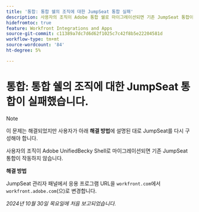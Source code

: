 ```yaml
---
title: '통합: 통합 쉘의 조직에 대한 JumpSeat 통합 실패'
description: 사용자의 조직이 Adobe 통합 쉘로 마이그레이션되면 기존 JumpSeat 통합이 작동하지 않습니다.
hidefromtoc: true
feature: Workfront Integrations and Apps
source-git-commit: c11389a7dc7d6d62f1025c7c42f8b5e22204581d
workflow-type: tm+mt
source-wordcount: '84'
ht-degree: 5%

---
```


# 통합: 통합 쉘의 조직에 대한 JumpSeat 통합이 실패했습니다.

>[!NOTE]
>
>이 문제는 해결되었지만 사용자가 아래 **해결 방법**&#x200B;에 설명된 대로 JumpSeat를 다시 구성해야 합니다.

사용자의 조직이 Adobe UnifiedBecky Shell로 마이그레이션되면 기존 JumpSeat 통합이 작동하지 않습니다.

**해결 방법**

JumpSeat 관리자 패널에서 응용 프로그램 URL을 `workfront.com`에서 `workfront.adobe.com`(으)로 변경합니다.

_2024년 10월 30일 목요일에 처음 보고되었습니다._
